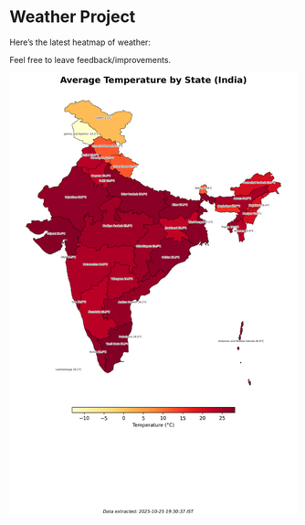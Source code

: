 # Weather Project

Here’s the latest heatmap of weather:

Feel free to leave feedback/improvements.

![India Heatmap](docs/assets/india_heatmap.png?v=FCD808)
